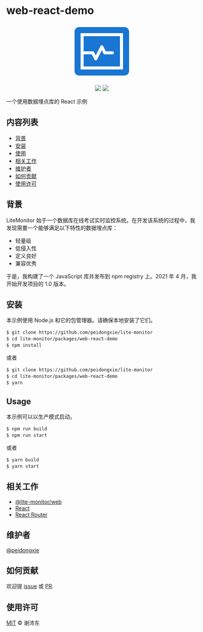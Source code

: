 # web-react-demo

<p align="center">
  <img src="https://raw.githubusercontent.com/peidongxie/lite-monitor/main/packages/frontend/public/logo.png">
</p>
<p align="center">
  <img src="https://img.shields.io/github/license/peidongxie/lite-monitor" />
  <img src="https://img.shields.io/github/package-json/v/peidongxie/lite-monitor" />
</p>

一个使用数据埋点库的 React 示例

## 内容列表

- [背景](#背景)
- [安装](#安装)
- [使用](#使用)
- [相关工作](#相关工作)
- [维护者](#维护者)
- [如何贡献](#如何贡献)
- [使用许可](#使用许可)

## 背景

LiteMonitor 始于一个数据库在线考试实时监控系统。在开发该系统的过程中，我发现需要一个能够满足以下特性的数据埋点库：

- 轻量级
- 低侵入性
- 定义良好
- 兼容优秀

于是，我构建了一个 JavaScript 库并发布到 npm registry 上。2021 年 4 月，我开始开发项目的 1.0 版本。

## 安装

本示例使用 Node.js 和它的包管理器。请确保本地安装了它们。

```sh
$ git clone https://github.com/peidongxie/lite-monitor
$ cd lite-monitor/packages/web-react-demo
$ npm install
```

或者

```sh
$ git clone https://github.com/peidongxie/lite-monitor
$ cd lite-monitor/packages/web-react-demo
$ yarn
```

## Usage

本示例可以以生产模式启动。

```sh
$ npm run build
$ npm run start
```

或者

```sh
$ yarn build
$ yarn start
```

## 相关工作

- [@lite-monitor/web](https://github.com/peidongxie/lite-monitor/tree/main/packages/lite-monitor-web)
- [React](https://github.com/facebook/react)
- [React Router](https://github.com/remix-run/react-router)

## 维护者

[@peidongxie](https://github.com/peidongxie)

## 如何贡献

欢迎提 [issue](https://github.com/peidongxie/lite-monitor/issues/new) 或 [PR](https://github.com/peidongxie/lite-monitor/compare).

## 使用许可

[MIT](../../LICENSE) © 谢沛东
